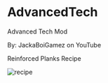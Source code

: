 # AdvancedTech
Advanced Tech Mod

By: JackaBoiGamez on YouTube

Reinforced Planks Recipe

![recipe](https://user-images.githubusercontent.com/27376503/152276372-56335cd2-b352-4c8c-b5a9-43ab86912386.png)
